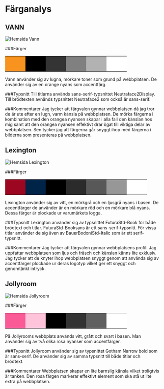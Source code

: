 Färganalys
===============================

VANN
---------------------
![Hemsida Vann](./img/vann.png)

###Färger

<table>
<tr>
<td style="background-color: #F7931E; width: 50px; height:50px;"></td>
<td style="background-color: #000000; width: 50px; height:50px;"></td>
<td style="background-color: #343434; width: 50px; height:50px;"></td>
<td style="background-color: #808080; width: 50px; height:50px;"></td>
<td style="background-color: #B2B2B2; width: 50px; height:50px;"></td>
<td style="background-color: #FFFFFF; width: 50px; height:50px;"></td>
<tr>
</table>

Vann använder sig av lugna, mörkare toner som grund på webbplatsen. De använder sig av en orange nyans som accentfärg.  


###Typsnitt
Till titlarna används sans-serif-typsnittet Neutraface2Display. Till brödtexten avnänds typsnittet Neutraface2 som också är sans-serif.

###Kommentarer
Jag tycker att färgvalen gynnar webbplatsen då jag tror de är ute efter en lugn, varm känsla på webbplatsen. De mörka färgerna i kombination med den orangea nyansen skapar i alla fall den känslan hos mig samt att den orangea nyansen effektivt drar ögat till viktiga delar av webbplatsen. Sen tycker jag att färgerna går snyggt ihop med färgerna i bilderna som presenteras på webbplatsen.


Lexington
---------------------
![Hemsida Lexington](./img/lexington.png)

###Färger

<table>
<tr>
<td style="background-color: #9D0620; width: 50px; height:50px;"></td>
<td style="background-color: #002348; width: 50px; height:50px;"></td>
<td style="background-color: #000000; width: 50px; height:50px;"></td>
<td style="background-color: #2B2B2B; width: 50px; height:50px;"></td>
<td style="background-color: #585858; width: 50px; height:50px;"></td>
<td style="background-color: #979797; width: 50px; height:50px;"></td>
<td style="background-color: #FFFFFF; width: 50px; height:50px;"></td>
<tr>
</table>
Lexington använder sig av vitt, en mörkgrå och en ljusgrå nyans i basen. De accentfärger de använder är en mörkare röd och en mörkare blå nyans. Dessa färger är plockade ur varumärkets logga.  

###Typsnitt
Lexington använder sig av typsnittet FuturaStd-Book för både brödtext och titlar. FuturaStd-Booksans är ett sans-serif-typsnitt.
För vissa titlar använder de sig även av BauerBodoniStd-Italic som är ett serif-typsnitt.

###Kommentarer
Jag tycker att färgvalen gynnar webbplatsens profil. Jag uppfattar webbplatsen som ljus och fräsch och känslan känns lite exklusiv. Jag tycker att de knyter ihop webbplatsen snyggt genom att använda sig av accentfärger plockade ur deras logotyp vilket ger ett snyggt och genomtänkt intryck.

Jollyroom
---------------------
![Hemsida Jollyroom](./img/jollyroom.png)

###Färger

<table>
<tr>
<td style="background-color: #FA5A96; width: 50px; height:50px;"></td>
<td style="background-color: #FFC3DA; width: 50px; height:50px;"></td>
<td style="background-color: #000000; width: 50px; height:50px;"></td>
<td style="background-color: #333333; width: 50px; height:50px;"></td>
<td style="background-color: #606060; width: 50px; height:50px;"></td>
<td style="background-color: #FFFFFF; width: 50px; height:50px;"></td>
<tr>
</table>
På Jollyrooms webbplats används vitt, grått och svart i basen. Man använder sig av två olika rosa nyanser som accentfärger.

###Typsnitt
Jollyroom använder sig av typsnittet Gotham Narrow bold som är sans-serif. De använder sig av samma typsnitt till både titlar och brödtext.

###Kommentarer
Webbplatsen skapar en lite barnslig känsla vilket troligtvis är tanken. Den rosa färgen markerar effektivt element som ska stå ut lite extra på webbplatsen.
